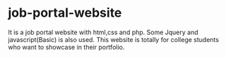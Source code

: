 # job-portal-website
It is a job portal website with html,css and php. Some Jquery and javascript(Basic) is also used. This website is totally for college students who want to showcase in their portfolio.
